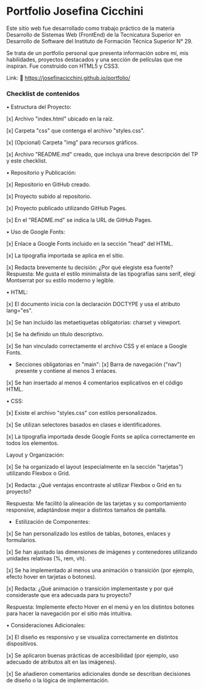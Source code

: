 # Portfolio Josefina Cicchini

Este sitio web fue desarrollado como trabajo práctico de la materia Desarrollo de Sistemas Web (FrontEnd) de la Tecnicatura Superior en Desarrollo de Software del Instituto de Formación Técnica Superior N° 29.

Se trata de un portfolio personal que presenta información sobre mí, mis habilidades, proyectos destacados y una sección de películas que me inspiran. Fue construido con HTML5 y CSS3.

Link: 🔗 https://josefinacicchini.github.io/portfolio/

### Checklist de contenidos

• Estructura del Proyecto:

[x] Archivo "index.html" ubicado en la raíz.

[x] Carpeta "css" que contenga el archivo "styles.css".

[x] (Opcional) Carpeta "img" para recursos gráficos.

[x] Archivo "README.md" creado, que incluya una breve descripción del TP y este checklist.

• Repositorio y Publicación:

[x] Repositorio en GitHub creado.

[x] Proyecto subido al repositorio.

[x] Proyecto publicado utilizando GitHub Pages.

[x] En el "README.md" se indica la URL de GitHub Pages.

• Uso de Google Fonts:

[x] Enlace a Google Fonts incluido en la sección "head" del HTML.

[x] La tipografía importada se aplica en el sitio.

[x] Redacta brevemente tu decisión: ¿Por qué elegiste esa fuente?
Respuesta: Me gusta el estilo minimalista de las tipografías sans serif, elegi Montserrat por su estilo moderno y legible.

• HTML:

[x] El documento inicia con la declaración DOCTYPE y usa el atributo lang="es".

[x] Se han incluido las metaetiquetas obligatorias: charset y viewport.

[x] Se ha definido un título descriptivo.

[x] Se han vinculado correctamente el archivo CSS y el enlace a Google Fonts.

- Secciones obligatorias en "main":
  [x] Barra de navegación ("nav") presente y contiene al menos 3 enlaces.

[x] Se han insertado al menos 4 comentarios explicativos en el código HTML.

• CSS:

[x] Existe el archivo "styles.css" con estilos personalizados.

[x] Se utilizan selectores basados en clases e identificadores.

[x] La tipografía importada desde Google Fonts se aplica correctamente en todos los elementos.

Layout y Organización:

[x] Se ha organizado el layout (especialmente en la sección
"tarjetas") utilizando Flexbox o Grid.

[x] Redacta: ¿Qué ventajas encontraste al utilizar Flexbox o Grid en tu proyecto?

Respuesta: Me facilitó la alineación de las tarjetas y su comportamiento responsive, adaptándose mejor a distintos tamaños de pantalla.

- Estilización de Componentes:

[x] Se han personalizado los estilos de tablas, botones, enlaces y formularios.

[x] Se han ajustado las dimensiones de imágenes y contenedores utilizando unidades relativas (%, rem, vh).

[x] Se ha implementado al menos una animación o transición (por ejemplo, efecto hover en tarjetas o botones).

[x] Redacta: ¿Qué animación o transición implementaste y por qué consideraste que era adecuada para tu proyecto?

Respuesta: Implemente efecto Hover en el menú y en los distintos botones para hacer la navegación por el sitio más intuitiva.

• Consideraciones Adicionales:

[x] El diseño es responsivo y se visualiza correctamente en distintos dispositivos.

[x] Se aplicaron buenas prácticas de accesibilidad (por ejemplo, uso adecuado de atributos alt en las imágenes).

[x] Se añadieron comentarios adicionales donde se describan decisiones de diseño o la lógica de implementación.
